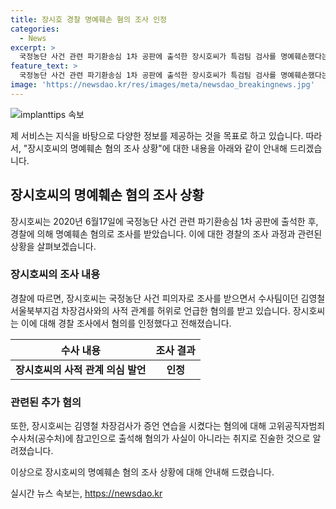 ```yaml
---
title: 장시호 경찰 명예훼손 혐의 조사 인정
categories:
  - News
excerpt: >
  국정농단 사건 관련 파기환송심 1차 공판에 출석한 장시호씨가 특검팀 검사를 명예훼손했다는 혐의로 경찰에 소환조사를 받았다. 장씨는 김영철 서울북부지검 차장검사와의 사적 관계를 언급하여 허위사실을 지인에게 전달한 혐의를 받았으며, 이에 김 차장검사가 공수처에 고소하는 등 논란이 일고 있다. 장씨는 경찰 조사에서 혐의를 인정했는데, 이에 대한 추가 수사가 예상된다.
feature_text: >
  국정농단 사건 관련 파기환송심 1차 공판에 출석한 장시호씨가 특검팀 검사를 명예훼손했다는 혐의로 경찰에 소환조사를 받았다. 장씨는 김영철 서울북부지검 차장검사와의 사적 관계를 언급하여 허위사실을 지인에게 전달한 혐의를 받았으며, 이에 김 차장검사가 공수처에 고소하는 등 논란이 일고 있다. 장씨는 경찰 조사에서 혐의를 인정했는데, 이에 대한 추가 수사가 예상된다.
image: 'https://newsdao.kr/res/images/meta/newsdao_breakingnews.jpg'
---
```


<p><img src="https://newsdao.kr/res/images/meta/newsdao_breakingnews.jpg" alt="implanttips 속보" /></p>

<p>제 서비스는 지식을 바탕으로 다양한 정보를 제공하는 것을 목표로 하고 있습니다. 따라서, "장시호씨의 명예훼손 혐의 조사 상황"에 대한 내용을 아래와 같이 안내해 드리겠습니다.</p>

<h2 data-ke-size="size26">장시호씨의 명예훼손 혐의 조사 상황</h2>

<p data-ke-size="size16">장시호씨는 2020년 6월17일에 국정농단 사건 관련 파기환송심 1차 공판에 출석한 후, 경찰에 의해 명예훼손 혐의로 조사를 받았습니다. 이에 대한 경찰의 조사 과정과 관련된 상황을 살펴보겠습니다.</p>

<h3>장시호씨의 조사 내용</h3>

<p data-ke-size="size16">경찰에 따르면, 장시호씨는 국정농단 사건 피의자로 조사를 받으면서 수사팀이던 김영철 서울북부지검 차장검사와의 사적 관계를 허위로 언급한 혐의를 받고 있습니다. 장시호씨는 이에 대해 경찰 조사에서 혐의를 인정했다고 전해졌습니다.</p>

<table>
<thead>
<tr>
<th>수사 내용</th>
<th>조사 결과</th>
</tr>
</thead>
<tbody>
<tr>
<td style="text-align: center; height: 17px;"><b>장시호씨의 사적 관계 의심 발언</b></td>
<td style="text-align: center; height: 17px;"><b>인정</b></td>
</tr>
</tbody>
</table>

<h3>관련된 추가 혐의</h3>

<p data-ke-size="size16">또한, 장시호씨는 김영철 차장검사가 증언 연습을 시켰다는 혐의에 대해 고위공직자범죄수사처(공수처)에 참고인으로 출석해 혐의가 사실이 아니라는 취지로 진술한 것으로 알려졌습니다.</p>

<p>이상으로 장시호씨의 명예훼손 혐의 조사 상황에 대해 안내해 드렸습니다.</p>
실시간 뉴스 속보는, <a href="https://newsdao.kr" rel="dofollow">https://newsdao.kr</a>


